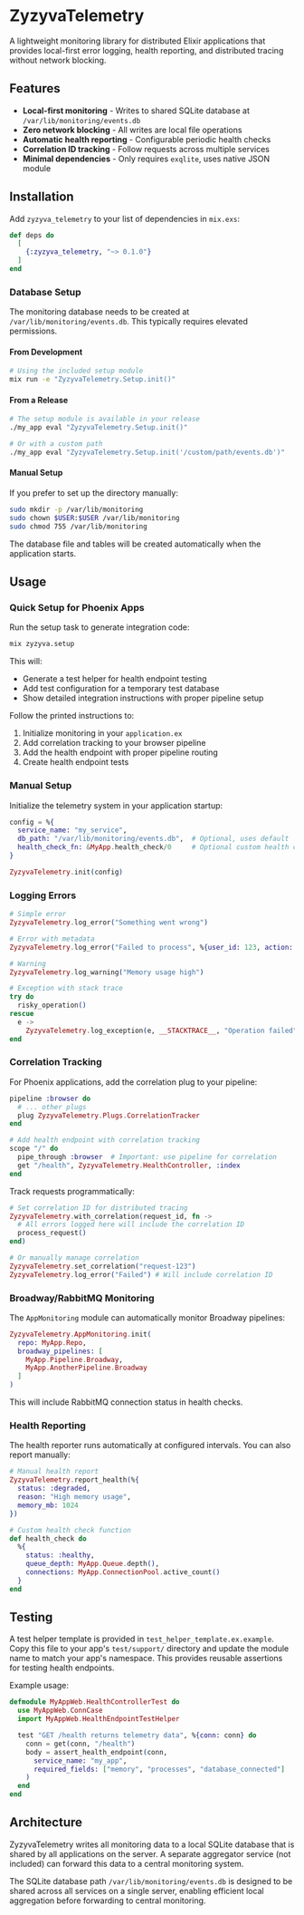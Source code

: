 # ZyzyvaTelemetry

A lightweight monitoring library for distributed Elixir applications that provides local-first error logging, health reporting, and distributed tracing without network blocking.

## Features

- **Local-first monitoring** - Writes to shared SQLite database at `/var/lib/monitoring/events.db`
- **Zero network blocking** - All writes are local file operations
- **Automatic health reporting** - Configurable periodic health checks
- **Correlation ID tracking** - Follow requests across multiple services
- **Minimal dependencies** - Only requires `exqlite`, uses native JSON module

## Installation

Add `zyzyva_telemetry` to your list of dependencies in `mix.exs`:

```elixir
def deps do
  [
    {:zyzyva_telemetry, "~> 0.1.0"}
  ]
end
```

### Database Setup

The monitoring database needs to be created at `/var/lib/monitoring/events.db`. This typically requires elevated permissions.

#### From Development

```bash
# Using the included setup module
mix run -e "ZyzyvaTelemetry.Setup.init()"
```

#### From a Release

```bash
# The setup module is available in your release
./my_app eval "ZyzyvaTelemetry.Setup.init()"

# Or with a custom path
./my_app eval "ZyzyvaTelemetry.Setup.init('/custom/path/events.db')"
```

#### Manual Setup

If you prefer to set up the directory manually:

```bash
sudo mkdir -p /var/lib/monitoring
sudo chown $USER:$USER /var/lib/monitoring
sudo chmod 755 /var/lib/monitoring
```

The database file and tables will be created automatically when the application starts.

## Usage

### Quick Setup for Phoenix Apps

Run the setup task to generate integration code:

```bash
mix zyzyva.setup
```

This will:
- Generate a test helper for health endpoint testing
- Add test configuration for a temporary test database
- Show detailed integration instructions with proper pipeline setup

Follow the printed instructions to:
1. Initialize monitoring in your `application.ex`
2. Add correlation tracking to your browser pipeline
3. Add the health endpoint with proper pipeline routing
4. Create health endpoint tests

### Manual Setup

Initialize the telemetry system in your application startup:

```elixir
config = %{
  service_name: "my_service",
  db_path: "/var/lib/monitoring/events.db",  # Optional, uses default
  health_check_fn: &MyApp.health_check/0     # Optional custom health check
}

ZyzyvaTelemetry.init(config)
```

### Logging Errors

```elixir
# Simple error
ZyzyvaTelemetry.log_error("Something went wrong")

# Error with metadata
ZyzyvaTelemetry.log_error("Failed to process", %{user_id: 123, action: "create"})

# Warning
ZyzyvaTelemetry.log_warning("Memory usage high")

# Exception with stack trace
try do
  risky_operation()
rescue
  e ->
    ZyzyvaTelemetry.log_exception(e, __STACKTRACE__, "Operation failed")
end
```

### Correlation Tracking

For Phoenix applications, add the correlation plug to your pipeline:

```elixir
pipeline :browser do
  # ... other plugs
  plug ZyzyvaTelemetry.Plugs.CorrelationTracker
end

# Add health endpoint with correlation tracking
scope "/" do
  pipe_through :browser  # Important: use pipeline for correlation
  get "/health", ZyzyvaTelemetry.HealthController, :index
end
```

Track requests programmatically:

```elixir
# Set correlation ID for distributed tracing
ZyzyvaTelemetry.with_correlation(request_id, fn ->
  # All errors logged here will include the correlation ID
  process_request()
end)

# Or manually manage correlation
ZyzyvaTelemetry.set_correlation("request-123")
ZyzyvaTelemetry.log_error("Failed") # Will include correlation ID
```

### Broadway/RabbitMQ Monitoring

The `AppMonitoring` module can automatically monitor Broadway pipelines:

```elixir
ZyzyvaTelemetry.AppMonitoring.init(
  repo: MyApp.Repo,
  broadway_pipelines: [
    MyApp.Pipeline.Broadway,
    MyApp.AnotherPipeline.Broadway
  ]
)
```

This will include RabbitMQ connection status in health checks.

### Health Reporting

The health reporter runs automatically at configured intervals. You can also report manually:

```elixir
# Manual health report
ZyzyvaTelemetry.report_health(%{
  status: :degraded,
  reason: "High memory usage",
  memory_mb: 1024
})

# Custom health check function
def health_check do
  %{
    status: :healthy,
    queue_depth: MyApp.Queue.depth(),
    connections: MyApp.ConnectionPool.active_count()
  }
end
```

## Testing

A test helper template is provided in `test_helper_template.ex.example`. Copy this file to your app's `test/support/` directory and update the module name to match your app's namespace. This provides reusable assertions for testing health endpoints.

Example usage:
```elixir
defmodule MyAppWeb.HealthControllerTest do
  use MyAppWeb.ConnCase
  import MyAppWeb.HealthEndpointTestHelper

  test "GET /health returns telemetry data", %{conn: conn} do
    conn = get(conn, "/health")
    body = assert_health_endpoint(conn,
      service_name: "my_app",
      required_fields: ["memory", "processes", "database_connected"]
    )
  end
end
```

## Architecture

ZyzyvaTelemetry writes all monitoring data to a local SQLite database that is shared by all applications on the server. A separate aggregator service (not included) can forward this data to a central monitoring system.

The SQLite database path `/var/lib/monitoring/events.db` is designed to be shared across all services on a single server, enabling efficient local aggregation before forwarding to central monitoring.

